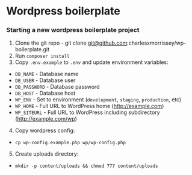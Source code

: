 # Wordpress boilerplate

### Starting a new wordpress boilerplate project

1. Clone the git repo - git clone git@github.com:charlesxmorrissey/wp-boilerplate.git
2. Run `composer install`
3. Copy `.env.example` to `.env` and update environment variables:
  * `DB_NAME` - Database name
  * `DB_USER` - Database user
  * `DB_PASSWORD` - Database password
  * `DB_HOST` - Database host
  * `WP_ENV` - Set to environment (`development`, `staging`, `production`, etc)
  * `WP_HOME` - Full URL to WordPress home (http://example.com)
  * `WP_SITEURL` - Full URL to WordPress including subdirectory (http://example.com/wp)
4. Copy wordpress config:
  * `cp wp-config.example.php wp/wp-config.php`
5. Create uploads directory:
  * `mkdir -p content/uploads && chmod 777 content/uploads`
